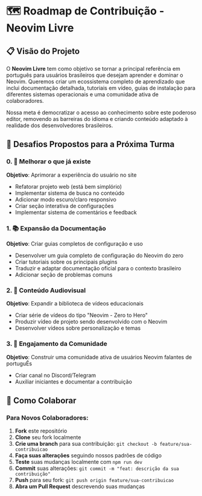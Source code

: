 # 🗺️ Roadmap de Contribuição - Neovim Livre

## 📋 Visão do Projeto

O **Neovim Livre** tem como objetivo se tornar a principal referência em português para usuários brasileiros que desejam aprender e dominar o Neovim. Queremos criar um ecossistema completo de aprendizado que inclui documentação detalhada, tutoriais em vídeo, guias de instalação para diferentes sistemas operacionais e uma comunidade ativa de colaboradores.

Nossa meta é democratizar o acesso ao conhecimento sobre este poderoso editor, removendo as barreiras do idioma e criando conteúdo adaptado à realidade dos desenvolvedores brasileiros.

## 🎯 Desafios Propostos para a Próxima Turma

### 0. 🔧 Melhorar o que já existe

**Objetivo**: Aprimorar a experiência do usuário no site

- Refatorar projeto web (está bem simplório)
- Implementar sistema de busca no conteúdo
- Adicionar modo escuro/claro responsivo
- Criar seção interativa de configurações
- Implementar sistema de comentários e feedback

### 1. 📚 Expansão da Documentação

**Objetivo**: Criar guias completos de configuração e uso

- Desenvolver um guia completo de configuração do Neovim do zero
- Criar tutoriais sobre os principais plugins
- Traduzir e adaptar documentação oficial para o contexto brasileiro
- Adicionar seção de problemas comuns

### 2. 🎥 Conteúdo Audiovisual

**Objetivo**: Expandir a biblioteca de vídeos educacionais

- Criar série de vídeos do tipo "Neovim - Zero to Hero"
- Produzir vídeo de projeto sendo desenvolvido com o Neovim
- Desenvolver vídeos sobre personalização e temas

### 3. 🤝 Engajamento da Comunidade

**Objetivo**: Construir uma comunidade ativa de usuários Neovim falantes de portuguÊs

- Criar canal no Discord/Telegram
- Auxiliar iniciantes e documentar a contribuição

## 🚀 Como Colaborar

### Para Novos Colaboradores:

1. **Fork** este repositório
2. **Clone** seu fork localmente
3. **Crie uma branch** para sua contribuição: `git checkout -b feature/sua-contribuicao`
4. **Faça suas alterações** seguindo nossos padrões de código
5. **Teste** suas mudanças localmente com `npm run dev`
6. **Commit** suas alterações: `git commit -m "feat: descrição da sua contribuição"`
7. **Push** para seu fork: `git push origin feature/sua-contribuicao`
8. **Abra um Pull Request** descrevendo suas mudanças
